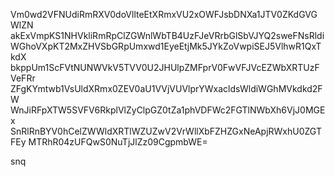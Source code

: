 Vm0wd2VFNUdiRmRXV0doVllteEtXRmxVU2xOWFJsbDNXa1JTV0ZKdGVGWlZN
akExVmpKS1NHVkliRmRpClZGWnlWbTB4UzFJeVRrbGlSbVJYQ2sweFNsRldi
WGhoVXpKT2MxZHVSbGRpUmxwd1EyeEtjMk5JYkZoVwpiSEJ5VlhwR1QxTkdX
bkppUm1ScFVtNUNWVkV5TVV0U2JHUlpZMFprV0FwVFJVcEZWbXRTUzFVeFRr
ZFgKYmtwb1VsUldXRmx0ZEV0aU1VVjVUVlprYWxacldsWldiWGhMVkdkd2FW
WnJiRFpXTW5SVFV6RkplVlZyClpGZ0tZa1phVDFWc2FGTlNWbXh6VjJ0MGEx
SnRlRnBYV0hCelZWWldXRTlWZUZwV2VrWllXbFZHZGxNeApjRWxhU0ZGTFEy
MTRhR04zUFQwS0NuTjJlZz09CgpmbWE=

snq